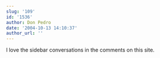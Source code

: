 ```yaml
---
slug: '109'
id: '1536'
author: Don Pedro
date: '2004-10-13 14:10:37'
author_url: ''
---
```

I love the sidebar conversations in the comments on this site.
